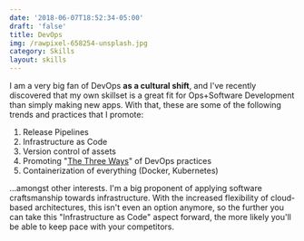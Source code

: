 ```yaml
---
date: '2018-06-07T18:52:34-05:00'
draft: 'false'
title: DevOps
img: /rawpixel-658254-unsplash.jpg
category: Skills
layout: skills
---
```

I am a very big fan of DevOps **as a cultural shift**, and I've recently
discovered that my own skillset is a great fit for Ops+Software Development than
simply making new apps.  With that, these are some of the following trends and
practices that I promote:

1. Release Pipelines
2. Infrastructure as Code
3. Version control of assets
4. Promoting "[The Three Ways](https://www.accenture.com/us-en/blogs/blogs-three-ways-devops)" of DevOps practices
5. Containerization of everything (Docker, Kubernetes)

...amongst other interests.  I'm a big proponent of applying software
craftsmanship towards infrastructure.  With the increased flexibility of
cloud-based architectures, this isn't even an option anymore, so the further you
can take this "Infrastructure as Code" aspect forward, the more likely you'll be
able to keep pace with your competitors.
